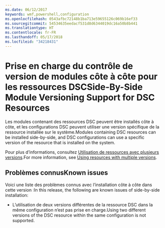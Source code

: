 ```yaml
---
ms.date: 06/12/2017
keywords: wmf,powershell,configuration
ms.openlocfilehash: 0543afbc72148b1ba713e59655126c069b16ef33
ms.sourcegitcommit: 54534635eedacf531d8d6344019dc16a50b8b441
ms.translationtype: HT
ms.contentlocale: fr-FR
ms.lasthandoff: 05/17/2018
ms.locfileid: "34218431"
---
```

# <a name="side-by-side-module-versioning-support-for-dsc-resources"></a><span data-ttu-id="80f4d-102">Prise en charge du contrôle de version de modules côte à côte pour les ressources DSC</span><span class="sxs-lookup"><span data-stu-id="80f4d-102">Side-By-Side Module Versioning Support for DSC Resources</span></span>

<span data-ttu-id="80f4d-103">Les modules contenant des ressources DSC peuvent être installés côte à côte, et les configurations DSC peuvent utiliser une version spécifique de la ressource installée sur le système.</span><span class="sxs-lookup"><span data-stu-id="80f4d-103">Modules containing DSC resources can be installed side-by-side, and DSC configurations can use a specific version of the resource that is installed on the system.</span></span>

<span data-ttu-id="80f4d-104">Pour plus d’informations, consultez [Utilisation de ressources avec plusieurs versions](https://msdn.microsoft.com/powershell/dsc/sxsresource).</span><span class="sxs-lookup"><span data-stu-id="80f4d-104">For more information, see [Using resources with multiple versions](https://msdn.microsoft.com/powershell/dsc/sxsresource).</span></span>

## <a name="known-issues"></a><span data-ttu-id="80f4d-105">Problèmes connus</span><span class="sxs-lookup"><span data-stu-id="80f4d-105">Known issues</span></span>

<span data-ttu-id="80f4d-106">Voici une liste des problèmes connus avec l’installation côte à côte dans cette version :</span><span class="sxs-lookup"><span data-stu-id="80f4d-106">In this release, the following are known issues of side-by-side installation:</span></span>

-   <span data-ttu-id="80f4d-107">L’utilisation de deux versions différentes de la ressource DSC dans la même configuration n’est pas prise en charge.</span><span class="sxs-lookup"><span data-stu-id="80f4d-107">Using two different versions of the DSC resource within the same configuration is not supported.</span></span>
